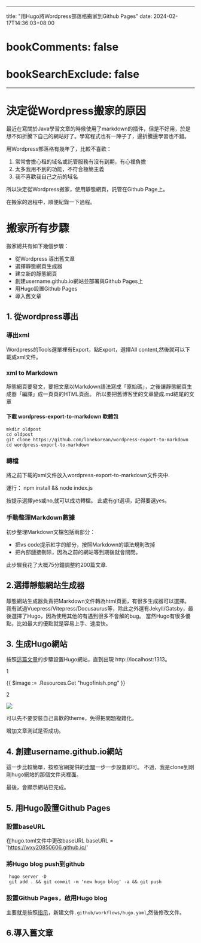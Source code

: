 
---
title: "用Hugo將Wordpress部落格搬家到Github Pages"
date: 2024-02-17T14:36:03+08:00
# bookComments: false
# bookSearchExclude: false
---

# 決定從Wordpress搬家的原因

最近在寫關於Java學習文章的時候使用了markdown的插件，但是不好用，於是想不如折騰下自己的網站好了。學寫程式也有一陣子了，邊折騰邊學習也不錯。

用Wordpress部落格有幾年了，比較不喜歡：
1. 常常會擔心租的域名或託管服務有沒有到期，有心裡負擔
2. 太多我用不到的功能，不符合極簡主義
3. 我不喜歡我自己之前的域名

所以決定從Wordpress搬家，使用靜態網頁，託管在Github Page上。

在搬家的過程中，順便紀錄一下過程。

# 搬家所有步驟
搬家總共有如下幾個步驟：
- 從Wordpress 導出舊文章
- 選擇靜態網頁生成器
- 建立新的靜態網頁
- 創建username.github.io網站並部署與Github Pages上
- 用Hugo設置Github Pages
- 導入舊文章

## 1. 從wordpress導出

### 導出xml

Wordpress的Tools選單裡有Export，點Export，選擇All content,然後就可以下載成xml文件。

### xml to Markdown

靜態網頁要發文，要把文章以Markdown語法寫成「原始碼」，之後讓靜態網頁生成器「編譯」成一頁頁的HTML頁面。
所以要把舊博客里的文章變成.md結尾的文章

  #### 下載 wordpress-export-to-markdown 軟體包
    mkdir oldpost  
    cd oldpost
    git clone https://github.com/lonekorean/wordpress-export-to-markdown
    cd wordpress-export-to-markdown

### 轉檔

將之前下載的xml文件放入wordpress-export-to-markdown文件夾中.

運行：
      npm install && node index.js 

按提示選擇yes或no,就可以成功轉檔。
此處有git選項，記得要選yes。

### 手動整理Markdown數據

初步整理Markdown文檔包括兩部分：
- 把vs code提示紅字的部分，按照Markdown的語法規則改掉
- 把內部鏈接刪除，因為之前的網站等到期後就會關閉。

此步驟我花了大概75分鐘調整約200篇文章.


## 2.選擇靜態網站生成器

靜態網站生成器負責把Markdown文件轉為html頁面，有很多生成器可以選擇。
我有試過Vuepress/Vitepress/Docusaurus等，除此之外還有Jekyll/Gatsby，最後選擇了Hugo，因為使用其他的有遇到很多不會解的bug。
當然Hugo有很多優點，比如最大的優點就是容易上手、速度快。


## 3. 生成Hugo網站

按照[這篇文章](https://ivonblog.com/posts/build-a-website-with-hugo/)的步驟設置Hugo網站，直到出現
http://localhost:1313。

1

{{ $image := .Resources.Get "hugofinish.png" }}

2 

![](images/hugonewsite.png)


可以先不要安裝自己喜歡的theme，免得把問題複雜化。

增加文章測試是否成功。

## 4. 創建username.github.io網站

這一步比較簡單，按照官網提供的[步驟](https://pages.github.com)一步一步設置即可。
不過，我是clone到剛剛hugo網站的那個文件夾裡面。

最後，會顯示網站已完成。

## 5. 用Hugo設置Github Pages

### 設置baseURL
在hugo.toml文件中更改baseURL
    baseURL = 'https://wxy20850606.github.io/' 
    
### 將Hugo blog push到github
     hugo server -D
     git add . && git commit -m 'new hugo blog' -a && git push

### 設置Github Pages，啟用Hugo blog
主要就是按照[指示](https://gohugo.io/hosting-and-deployment/hosting-on-github/)，新建文件``.github/workflows/hugo.yaml``,然後修改文件。

## 6.導入舊文章

